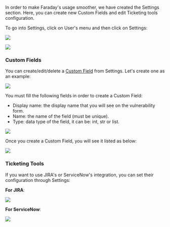 In order to make Faraday's usage smoother, we have created the Settings section. Here, you can create new Custom Fields and edit Ticketing tools configuration.

To go into Settings, click on User's menu and then click on Settings:

![](https://raw.githubusercontent.com/wiki/infobyte/faraday/images/settings/settings_in_menu.png)

![](https://raw.githubusercontent.com/wiki/infobyte/faraday/images/settings/settings_overview.png)

### Custom Fields

You can create/edit/delete a [Custom Field](https://github.com/infobyte/faraday/wiki/Custom-Fields) from Settings. Let's create one as an example:

![](https://raw.githubusercontent.com/wiki/infobyte/faraday/images/settings/custom_field_new.png)

You must fill the following fields in order to create a Custom Field:
* Display name: the display name that you will see on the vulnerability form.
* Name: the name of the field (must be unique).
* Type: data type of the field, it can be: int, str or list.

![](https://raw.githubusercontent.com/wiki/infobyte/faraday/images/settings/custom_field_creating.png)

Once you create a Custom Field, you will see it listed as below:

![](https://raw.githubusercontent.com/wiki/infobyte/faraday/images/settings/custom_field_list.png)

### Ticketing Tools

If you want to use JIRA's or ServiceNow's integration, you can set their configuration through Settings:

**For JIRA**:

![](https://raw.githubusercontent.com/wiki/infobyte/faraday/images/settings/ticketing_tools_JIRA.png)

**For ServiceNow**:

![](https://raw.githubusercontent.com/wiki/infobyte/faraday/images/settings/ticketing_tools_ServiceNow.png)